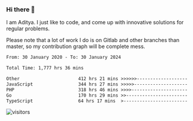 ### Hi there 👋

I am Aditya. I just like to code, and come up with innovative solutions for regular problems.

Please note that a lot of work I do is on Gitlab and other branches than master, so my contribution graph will be complete mess.

<!--START_SECTION:waka-->

```txt
From: 30 January 2020 - To: 30 January 2024

Total Time: 1,777 hrs 36 mins

Other                      412 hrs 21 mins >>>>>>-------------------   23.20 %
JavaScript                 344 hrs 27 mins >>>>>--------------------   19.38 %
PHP                        318 hrs 46 mins >>>>---------------------   17.93 %
Go                         170 hrs 29 mins >>-----------------------   09.59 %
TypeScript                 64 hrs 17 mins  >------------------------   03.62 %
```

<!--END_SECTION:waka-->

![visitors](https://visitor-badge.glitch.me/badge?page_id=BrainBuzzer.visitor-badge&left_color=green&right_color=red)
